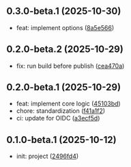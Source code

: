 ## 0.3.0-beta.1 (2025-10-30)

- feat: implement options ([8a5e566](https://github.com/yangxu52/svg-icon-baker/commit/8a5e566))

## 0.2.0-beta.2 (2025-10-29)

- fix: run build before publish ([cea470a](https://github.com/yangxu52/svg-icon-baker/commit/cea470a))

## 0.2.0-beta.1 (2025-10-29)

- feat: implement core logic ([45103bd](https://github.com/yangxu52/svg-icon-baker/commit/45103bd))
- chore: standardization ([f41a1f2](https://github.com/yangxu52/svg-icon-baker/commit/f41a1f2))
- ci: update for OIDC ([a3ecf5d](https://github.com/yangxu52/svg-icon-baker/commit/a3ecf5d))

## 0.1.0-beta.1 (2025-10-12)

- init: project ([2496fd4](https://github.com/yangxu52/svg-icon-baker/commit/2496fd4))
